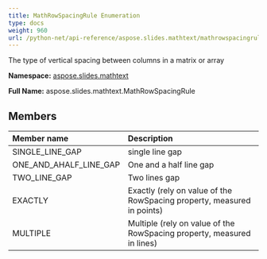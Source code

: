 ```yaml
---
title: MathRowSpacingRule Enumeration
type: docs
weight: 960
url: /python-net/api-reference/aspose.slides.mathtext/mathrowspacingrule/
---
```


The type of vertical spacing between columns in a matrix or array

**Namespace:** [aspose.slides.mathtext](/slides/python-net/api-reference/aspose.slides.mathtext/)

**Full Name:** aspose.slides.mathtext.MathRowSpacingRule



## **Members**
|**Member name**|**Description**|
| :- | :- |
|SINGLE_LINE_GAP|single line gap|
|ONE_AND_AHALF_LINE_GAP|One and a half line gap|
|TWO_LINE_GAP|Two lines gap|
|EXACTLY|Exactly (rely on value of the RowSpacing property, measured in points)|
|MULTIPLE|Multiple (rely on value of the RowSpacing property, measured in lines)|
